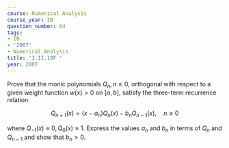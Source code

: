 ```yaml
---
course: Numerical Analysis
course_year: IB
question_number: 64
tags:
- IB
- '2007'
- Numerical Analysis
title: '3.II.19F '
year: 2007
---
```



Prove that the monic polynomials $Q_{n}, n \geq 0$, orthogonal with respect to a given weight function $w(x)>0$ on $[a, b]$, satisfy the three-term recurrence relation

$$Q_{n+1}(x)=\left(x-a_{n}\right) Q_{n}(x)-b_{n} Q_{n-1}(x), \quad n \geq 0$$

where $Q_{-1}(x) \equiv 0, Q_{0}(x) \equiv 1$. Express the values $a_{n}$ and $b_{n}$ in terms of $Q_{n}$ and $Q_{n-1}$ and show that $b_{n}>0$.